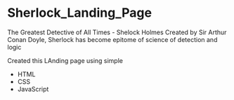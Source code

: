 # Sherlock_Landing_Page
The Greatest Detective of All Times - Shelock Holmes
Created by Sir Arthur Conan Doyle, Sherlock has become epitome of science of detection and logic

Created this LAnding page using simple 
- HTML
- CSS 
- JavaScript
